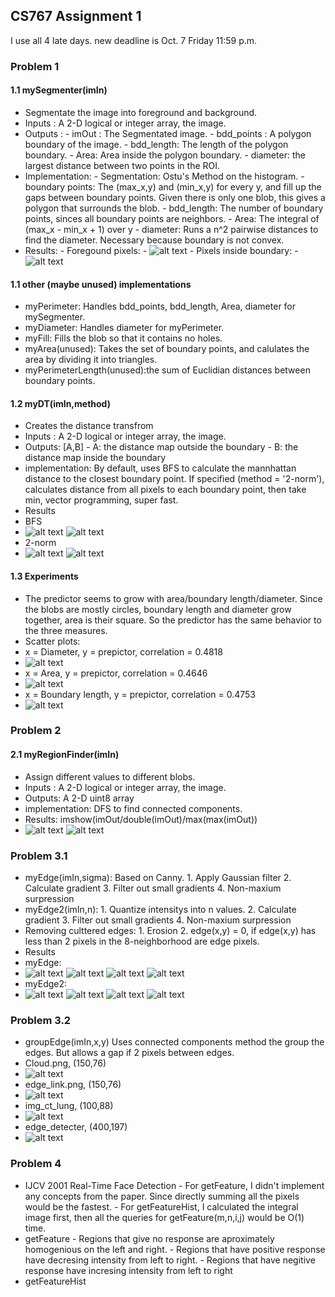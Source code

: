 ## CS767 Assignment 1

I use all 4 late days. new deadline is Oct. 7 Friday 11:59 p.m.

### Problem 1
#### 1.1 mySegmenter(imIn) 
   - Segmentate the image into foreground and background.
   - Inputs : A 2-D logical or integer array, the image.
   - Outputs : 
    - imOut : The Segmentated image.
    - bdd\_points : A polygon boundary of the image.
    - bdd\_length: The length of the polygon boundary.
    - Area: Area inside the polygon boundary.
    - diameter: the largest distance between two points in the ROI.
   - Implementation:
    - Segmentation: Ostu's Method on the histogram.
    - boundary points: The (max\_x,y) and (min\_x,y) for every y, and fill up the gaps between boundary points. Given there is only one blob, this gives a polygon that surrounds the blob.
    - bdd\_length: The number of boundary points, sinces all boundary points are neighbors.
    - Area: The integral of (max\_x - min\_x + 1) over y
    - diameter: Runs a n^2 pairwise distances to find the diameter. Necessary because boundary is not convex. 
   - Results:
    - Foregound pixels:
    - ![alt text](results/images/p1/p1-foreground.jpg)
    - Pixels inside boundary:
    - ![alt text](results/images/p1/p1-ROI.jpg)


#### 1.1 other (maybe unused) implementations
   - myPerimeter: Handles bdd\_points, bdd\_length, Area, diameter for mySegmenter.
   - myDiameter: Handles diameter for myPerimeter.
   - myFill: Fills the blob so that it contains no holes.
   - myArea(unused): Takes the set of boundary points, and calulates the area by dividing it into triangles.
   - myPerimeterLength(unused):the sum of Euclidian distances between boundary points.

#### 1.2 myDT(imIn,method)
   - Creates the distance transfrom
   - Inputs : A 2-D logical or integer array, the image.
   - Outputs: [A,B]
    - A: the distance map outside the boundary
	- B: the distance map inside the boundary
   - implementation:
   By default, uses BFS to calculate the mannhattan distance to the closest boundary point. 
   If specified (method = '2-norm'), calculates distance from all pixels to each boundary point, then take min, vector programming, super fast.
   - Results
   - BFS
   - ![alt text](results/images/p1/p2-in.jpg)
   ![alt text](results/images/p1/p2-out.jpg)
   - 2-norm
   - ![alt text](results/images/p1/p2-2ni.jpg)
   ![alt text](results/images/p1/p2-2no.jpg)


#### 1.3 Experiments
   - The predictor seems to grow with area/boundary length/diameter. Since the blobs are mostly circles, boundary length and diameter grow together, area is their square. So the predictor has the same behavior to the three measures.
   - Scatter plots:
   - x = Diameter, y = prepictor, correlation = 0.4818
   - ![alt text](results/images/p1/dia0.4818.jpg)
   - x = Area, y = prepictor, correlation = 0.4646
   - ![alt text](results/images/p1/area.jpg)
   - x = Boundary length, y = prepictor, correlation = 0.4753
   - ![alt text](results/images/p1/bddlen0.4753.jpg)

### Problem 2

#### 2.1 myRegionFinder(imIn)
   - Assign different values to different blobs.
   - Inputs : A 2-D logical or integer array, the image.
   - Outputs: A 2-D uint8 array
   - implementation: DFS to find connected components.
   - Results: imshow(imOut/double(imOut)/max(max(imOut))
   - ![alt text](results/images/p2/im1.jpg)
   ![alt text](results/images/p2/im2.jpg)

### Problem 3.1
   - myEdge(imIn,sigma): Based on Canny.
    1. Apply Gaussian filter
    2. Calculate gradient
    3. Filter out small gradients
    4. Non-maxium surpression
   - myEdge2(imIn,n):
    1. Quantize intensitys into n values.
    2. Calculate gradient
    3. Filter out small gradients
    4. Non-maxium surpression
   - Removing culttered edges: 
    1. Erosion
    2. edge(x,y) = 0, if edge(x,y) has less than 2 pixels in the 8-neighborhood are edge pixels.
   - Results
   - myEdge:
   - ![alt text](results/images/p3/e11.jpg)
   ![alt text](results/images/p3/e12.jpg)
   ![alt text](results/images/p3/e13.jpg)
   ![alt text](results/images/p3/e14.jpg)
   - myEdge2:
   - ![alt text](results/images/p3/e21.jpg)
   ![alt text](results/images/p3/e22.jpg)
   ![alt text](results/images/p3/e23.jpg)
   ![alt text](results/images/p3/e24.jpg)

### Problem 3.2
   - groupEdge(imIn,x,y)
    Uses connected components method the group the edges. But allows a gap if 2 pixels between edges.
   - Cloud.png, (150,76)
   - ![alt text](results/images/p4/2.jpg)
   - edge\_link.png, (150,76)
   - ![alt text](results/images/p4/3.jpg)
   - img\_ct\_lung, (100,88)
   - ![alt text](results/images/p4/4.jpg)
   - edge\_detecter, (400,197)
   - ![alt text](results/images/p4/1.jpg)
    

### Problem 4
   - IJCV 2001 Real-Time Face Detection
    - For getFeature, I didn't implement any concepts from the paper. Since directly summing all the pixels would be the fastest.
    - For getFeatureHist, I calculated the integral image first, then all the queries for getFeature(m,n,i,j) would be O(1) time.
   - getFeature
    - Regions that give no response are aproximately homogenious on the left and right.
    - Regions that have positive response have decresing intensity from left to right.
    - Regions that have negitive response have incresing intensity from left to right
   - getFeatureHist
